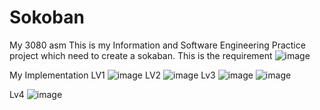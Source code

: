 # Sokoban
My 3080 asm
This is my Information and Software Engineering Practice project which need to create a sokaban.
This is the requirement 
![image](https://user-images.githubusercontent.com/84227418/142760413-e47b137c-6f39-4e2b-b946-0bc3bcc3afe7.png)

My Implementation
LV1
![image](https://user-images.githubusercontent.com/84227418/142760437-ec42baa1-82b2-4f14-8924-a190ccc5fd77.png)
LV2
![image](https://user-images.githubusercontent.com/84227418/142760486-f8759ef5-b4d0-4771-b8f0-16d8c1530b14.png)
Lv3
![image](https://user-images.githubusercontent.com/84227418/142760456-015eb43d-594f-44c5-8e0e-47199dcda848.png)
![image](https://user-images.githubusercontent.com/84227418/142760467-d5400737-6eb1-4d8c-b9c1-264ae3434b94.png)

Lv4
![image](https://user-images.githubusercontent.com/84227418/142760462-34889b7d-f836-49f3-a25b-ec004476cae5.png)
